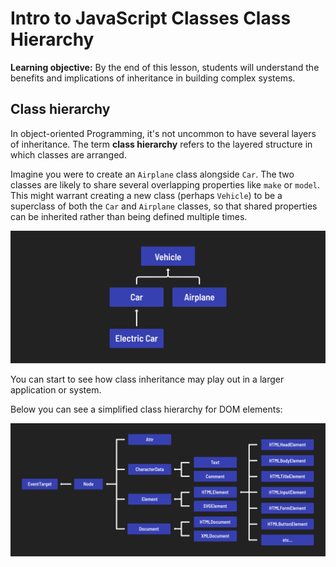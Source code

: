 <h1>
  <span class="headline">Intro to JavaScript Classes</span>
  <span class="subhead">Class Hierarchy</span>
</h1>

**Learning objective:** By the end of this lesson, students will understand the benefits and implications of inheritance in building complex systems.

## Class hierarchy

In object-oriented Programming, it's not uncommon to have several layers of inheritance. The term **class hierarchy** refers to the layered structure in which classes are arranged.

Imagine you were to create an `Airplane` class alongside `Car`. The two classes are likely to share several overlapping properties like `make` or `model`. This might warrant creating a new class (perhaps `Vehicle`) to be a superclass of both the `Car` and `Airplane` classes, so that shared properties can be inherited rather than being defined multiple times.

![A class hierarchy of a Vehicle superclass.](assets/vehicle-hierarchy.png)

You can start to see how class inheritance may play out in a larger application or system.

Below you can see a simplified class hierarchy for DOM elements:

![A class hierarchy of HTML DOM elements.](assets/dom-class-hierarchy.png)
